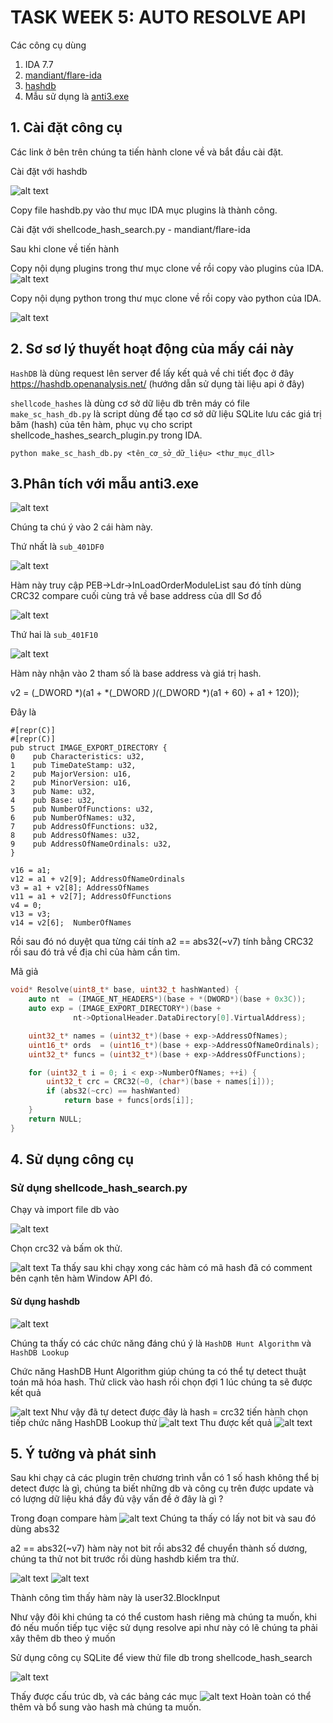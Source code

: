 # TASK WEEK 5: AUTO RESOLVE API

Các công cụ dùng

1. IDA 7.7
2. [mandiant/flare-ida](https://github.com/mandiant/flare-ida/tree/master)
3. [hashdb](https://github.com/OALabs/hashdb-ida)
4. Mẫu sử dụng là [anti3.exe](./file/anti3.exe)

## 1. Cài đặt công cụ

Các link ở bên trên chúng ta tiến hành clone về và bắt đầu cài đặt.


Cài đặt với hashdb

![alt text](./img/image1.png)

Copy file hashdb.py vào thư mục IDA mục plugins là thành công.

Cài đặt với shellcode_hash_search.py - mandiant/flare-ida

Sau khi clone về tiến hành

Copy nội dụng plugins trong thư mục clone về rồi copy vào plugins của IDA.
![alt text](./img/image2.png)

Copy nội dụng python trong thư mục clone về rồi copy vào python của IDA.

![alt text](./img/image3.png)

## 2. Sơ sơ lý thuyết hoạt động của mấy cái này


```HashDB``` là dùng request lên server để lấy kết quả về chi tiết đọc ở đây https://hashdb.openanalysis.net/ (hướng dẫn sử dụng tài liệu api ở đây)

```shellcode_hashes``` là dùng cơ sở dữ liệu db trên máy có file ```make_sc_hash_db.py``` là script dùng để tạo cơ sở dữ liệu SQLite lưu các giá trị băm (hash) của tên hàm, phục vụ cho script shellcode_hashes_search_plugin.py trong IDA.


```Python3
python make_sc_hash_db.py <tên_cơ_sở_dữ_liệu> <thư_mục_dll>
```


## 3.Phân tích với mẫu anti3.exe

![alt text](./img/image4.png)

Chúng ta chú ý vào 2 cái hàm này.

Thứ nhất là ```sub_401DF0```

![alt text](./img/image5.png)

Hàm này truy cập PEB->Ldr->InLoadOrderModuleList sau đó tính dùng CRC32 compare cuối cùng trả về base address của dll
Sơ đồ

![alt text](./img/image6.png)


Thứ hai là ```sub_401F10```

![alt text](./img/image7.png)

Hàm này nhận vào 2 tham số là base address và giá trị hash.



v2 = (_DWORD *)(a1 + *(_DWORD *)(*(_DWORD *)(a1 + 60) + a1 + 120));

Đây là

```
#[repr(C)]
#[repr(C)]
pub struct IMAGE_EXPORT_DIRECTORY {
0    pub Characteristics: u32,
1    pub TimeDateStamp: u32,
2    pub MajorVersion: u16,
2    pub MinorVersion: u16,
3    pub Name: u32,
4    pub Base: u32,
5    pub NumberOfFunctions: u32,
6    pub NumberOfNames: u32,
7    pub AddressOfFunctions: u32,
8    pub AddressOfNames: u32,
9    pub AddressOfNameOrdinals: u32,
}
```

```
v16 = a1;
v12 = a1 + v2[9]; AddressOfNameOrdinals
v3 = a1 + v2[8]; AddressOfNames
v11 = a1 + v2[7]; AddressOfFunctions
v4 = 0;
v13 = v3;
v14 = v2[6];  NumberOfNames
```

Rồi sau đó nó duyệt qua từng cái tính a2 == abs32(~v7) tính bằng CRC32 rồi sau đó trả về địa chỉ của hàm cần tìm.

Mã giả

```C
void* Resolve(uint8_t* base, uint32_t hashWanted) {
    auto nt  = (IMAGE_NT_HEADERS*)(base + *(DWORD*)(base + 0x3C));
    auto exp = (IMAGE_EXPORT_DIRECTORY*)(base +
              nt->OptionalHeader.DataDirectory[0].VirtualAddress);

    uint32_t* names = (uint32_t*)(base + exp->AddressOfNames);
    uint16_t* ords  = (uint16_t*)(base + exp->AddressOfNameOrdinals);
    uint32_t* funcs = (uint32_t*)(base + exp->AddressOfFunctions);

    for (uint32_t i = 0; i < exp->NumberOfNames; ++i) {
        uint32_t crc = CRC32(~0, (char*)(base + names[i]));
        if (abs32(~crc) == hashWanted)
            return base + funcs[ords[i]];
    }
    return NULL;
}
```
## 4. Sử dụng công cụ

### Sử dụng shellcode_hash_search.py

Chạy và import file db vào

![alt text](./img/image8.png)

Chọn crc32 và bấm ok thử.

![alt text](./img/image9.png)
Ta thấy sau khi chạy xong các hàm có mã hash đã có comment bên cạnh tên hàm Window API đó.


#### Sử dụng hashdb


![alt text](./img/image10.png)

Chúng ta thấy có các chức năng đáng chú ý là ```HashDB Hunt Algorithm``` và ```HashDB Lookup```

Chức năng HashDB Hunt Algorithm giúp chúng ta có thể tự detect thuật toán mã hóa hash. Thử click vào hash rồi chọn đợi 1 lúc chúng ta sẽ được kết quả 

![alt text](./img/image11.png)
Như vậy đã tự detect được đây là hash = crc32 tiến hành chọn tiếp chức năng HashDB Lookup thử 
![alt text](./img/image12.png)
Thu được kết quả 
![alt text](./img/image13.png)


## 5. Ý tưởng và phát sinh

Sau khi chạy cả các plugin trên chương trình vẫn có 1 số hash không thể bị detect được là gì, chúng ta biết những db và công cụ trên được update và có lượng dữ liệu khá đầy đủ vậy vấn đề ở đây là gì ? 

Trong đoạn compare hàm 
![alt text](./img/image14.png)
Chúng ta thấy có lấy not bit và sau đó dùng abs32

a2 == abs32(~v7) hàm này not bit rồi abs32 để chuyển thành số dương, chúng ta thử not bit trước rồi dùng hashdb kiểm tra thử. 


![alt text](./img/image15.png)
![alt text](./img/image16.png)

Thành công tìm thấy hàm này là user32.BlockInput

Như vậy đôi khi chúng ta có thể custom hash riêng mà chúng ta muốn, khi đó nếu muốn tiếp tục việc sử dụng resolve api như này có lẽ chúng ta phải xây thêm db theo ý muốn 

Sử dụng công cụ SQLite để view thử file db trong shellcode_hash_search 

![alt text](./img/image17.png)

Thấy được cấu trúc db, và các bảng các mục 
![alt text](./img/image18.png)
Hoàn toàn có thể thêm và bổ sung vào hash mà chúng ta muốn.